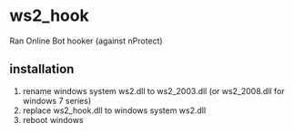 # ws2_hook

Ran Online Bot hooker (against nProtect)

installation
------------
1. rename windows system ws2.dll to ws2_2003.dll (or ws2_2008.dll for windows 7 series)
2. replace ws2_hook.dll to windows system ws2.dll
3. reboot windows
